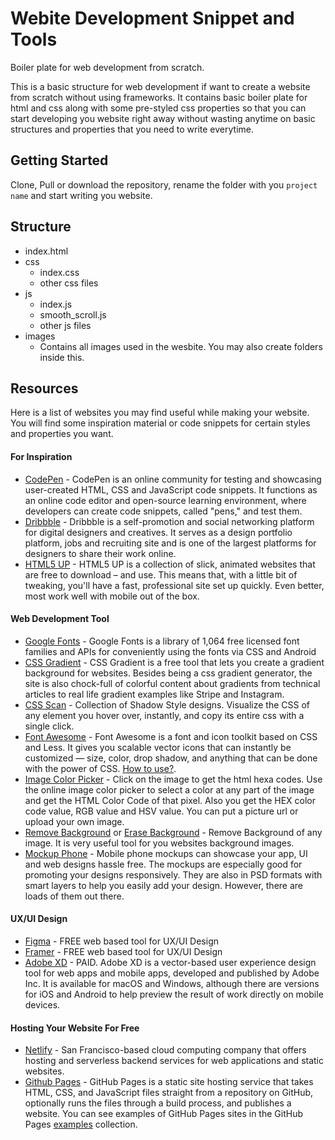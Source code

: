 # Webite Development Snippet and Tools


Boiler plate for web development from scratch. 

This is a basic structure for web development if want to create a website from scratch without using frameworks. It contains basic boiler plate for html and css along with some pre-styled css properties so that you can start developing you website right away without wasting anytime on basic structures and properties that you need to write everytime. 


## Getting Started


Clone, Pull or download the repository, rename the folder with you `project name` and start writing you website. 


## Structure


- index.html
- css
  - index.css
  - other css files
- js
  - index.js
  - smooth_scroll.js
  - other js files
- images
  - Contains all images used in the wesbite. You may also create folders inside this.


## Resources


Here is a list of websites you may find useful while making your website. You will find some inspiration material or code snippets for certain styles and properties you want.


#### For Inspiration


- [CodePen](https://codepen.io) - CodePen is an online community for testing and showcasing user-created HTML, CSS and JavaScript code snippets. It functions as an online code editor and open-source learning environment, where developers can create code snippets, called "pens," and test them.
- [Dribbble](https://dribbble.com) - Dribbble is a self-promotion and social networking platform for digital designers and creatives. It serves as a design portfolio platform, jobs and recruiting site and is one of the largest platforms for designers to share their work online.
- [HTML5 UP](https://html5up.net) - HTML5 UP is a collection of slick, animated websites that are free to download – and use. This means that, with a little bit of tweaking, you'll have a fast, professional site set up quickly. Even better, most work well with mobile out of the box.

#### Web Development Tool

- [Google Fonts](https://fonts.google.com/) - Google Fonts is a library of 1,064 free licensed font families and APIs for conveniently using the fonts via CSS and Android
- [CSS Gradient](https://cssgradient.io/) - CSS Gradient is a free tool that lets you create a gradient background for websites. Besides being a css gradient generator, the site is also chock-full of colorful content about gradients from technical articles to real life gradient examples like Stripe and Instagram.
- [CSS Scan](https://getcssscan.com/css-box-shadow-examples) - Collection of Shadow Style designs. Visualize the CSS of any element you hover over, instantly, and copy its entire css with a single click.
- [Font Awesome](https://fontawesome.com/) - Font Awesome is a font and icon toolkit based on CSS and Less. It gives you scalable vector icons that can instantly be customized — size, color, drop shadow, and anything that can be done with the power of CSS. [How to use?](https://fontawesome.com/v5.15/how-to-use/on-the-web/referencing-icons/basic-use).
- [Image Color Picker](https://imageresizer.com/color-picker) - Click on the image to get the html hexa codes. Use the online image color picker to select a color at any part of the image and get the HTML Color Code of that pixel. Also you get the HEX color code value, RGB value and HSV value. You can put a picture url or upload your own image.
- [Remove Background](https://www.remove.bg/) or [Erase Background](https://www.erase.bg/) - Remove Background of any image. It is very useful tool for you websites background images. 
- [Mockup Phone](https://mockuphone.com/device?type=tv) - Mobile phone mockups can showcase your app, UI and web designs hassle free. The mockups are especially good for promoting your designs responsively. They are also in PSD formats with smart layers to help you easily add your design. However, there are loads of them out there.

#### UX/UI Design

- [Figma](https://www.figma.com/) - FREE web based tool for UX/UI Design
- [Framer](https://www.framer.com/) - FREE web based tool for UX/UI Design
- [Adobe XD](https://www.adobe.com/products/xd.html?sdid=12B9F15S&mv=Search&ef_id=CjwKCAjw_o-HBhAsEiwANqYhp2VN18a93xiUcvbFZqftNTPqY2J5fxTykgNXL8Dg6y_eGDN8WNkUghoCz-AQAvD_BwE:G:s&s_kwcid=AL!3085!3!526748867276!b!!g!!experience%20design%20adobe!1641846445!65452677271) - PAID. Adobe XD is a vector-based user experience design tool for web apps and mobile apps, developed and published by Adobe Inc. It is available for macOS and Windows, although there are versions for iOS and Android to help preview the result of work directly on mobile devices.

#### Hosting Your Website For Free

- [Netlify](https://www.netlify.com/) - San Francisco-based cloud computing company that offers hosting and serverless backend services for web applications and static websites.
- [Github Pages](https://pages.github.com/) - GitHub Pages is a static site hosting service that takes HTML, CSS, and JavaScript files straight from a repository on GitHub, optionally runs the files through a build process, and publishes a website. You can see examples of GitHub Pages sites in the GitHub Pages [examples](https://github.com/collections/github-pages-examples) collection.
